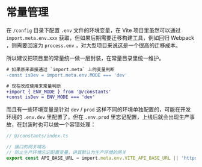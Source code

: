 # 常量管理

在 `/config` 目录下配置 `.env` 文件的环境变量，在 Vite 项目里虽然可以通过 `import.meta.env.xxx` 获取，但如果后期需要迁移构建工具，例如回归 Webpack ，则需要回滚为 `process.env` ，对大型项目来说这是一个很高的迁移成本。

所以建议把项目里的常量统一做一层封装，在常量目录里统一维护。

```diff
# 如果原来直接通过 `import.meta` 上的变量判断
-const isDev = import.meta.env.MODE === 'dev'

# 现在改成使用来常量判断
+import { ENV_MODE } from '@/constants'
+const isDev = ENV_MODE === 'dev'
```

而且有一些环境变量是针对 `dev` / `prod` 这样不同的环境单独配置的，可能在开发环境的 `.env.dev` 里配置了，但在 `.env.prod` 里忘记配置，上线后就会出现生产事故，在封装时也可以做一个容错处理：

```ts
// @/constants/index.ts

// 接口的网关域名
// 防止生产环境忘记配置变量，讲其默认为生产环境的网关
export const API_BASE_URL = import.meta.env.VITE_API_BASE_URL || 'https://example.com'
```
